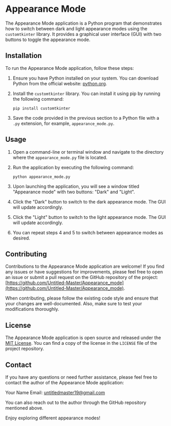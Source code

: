 # Appearance Mode

The Appearance Mode application is a Python program that demonstrates how to switch between dark and light appearance modes using the `customtkinter` library. It provides a graphical user interface (GUI) with two buttons to toggle the appearance mode.

## Installation

To run the Appearance Mode application, follow these steps:

1. Ensure you have Python installed on your system. You can download Python from the official website: [python.org](https://www.python.org/).

2. Install the `customtkinter` library. You can install it using pip by running the following command:

   ```shell
   pip install customtkinter
   ```

3. Save the code provided in the previous section to a Python file with a `.py` extension, for example, `appearance_mode.py`.

## Usage

1. Open a command-line or terminal window and navigate to the directory where the `appearance_mode.py` file is located.

2. Run the application by executing the following command:

   ```shell
   python appearance_mode.py
   ```

3. Upon launching the application, you will see a window titled "Appearance mode" with two buttons: "Dark" and "Light".

4. Click the "Dark" button to switch to the dark appearance mode. The GUI will update accordingly.

5. Click the "Light" button to switch to the light appearance mode. The GUI will update accordingly.

6. You can repeat steps 4 and 5 to switch between appearance modes as desired.

## Contributing

Contributions to the Appearance Mode application are welcome! If you find any issues or have suggestions for improvements, please feel free to open an issue or submit a pull request on the GitHub repository of the project: [https://github.com/Untitled-Master/Appearance_mode](https://github.com/Untitled-Master/Appearance_mode).

When contributing, please follow the existing code style and ensure that your changes are well-documented. Also, make sure to test your modifications thoroughly.

## License

The Appearance Mode application is open source and released under the [MIT License](https://opensource.org/licenses/MIT). You can find a copy of the license in the `LICENSE` file of the project repository.

## Contact

If you have any questions or need further assistance, please feel free to contact the author of the Appearance Mode application:

Your Name
Email: untitledmaster19@gmail.com

You can also reach out to the author through the GitHub repository mentioned above.

Enjoy exploring different appearance modes!
